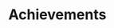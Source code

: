 ---
layout: achievements
permalink: /achievements/
title: Achievements
description: Great achievement always requires great sacrifice.
nav: true
nav_order: 4

achievements:
  - title: "Journal Track | Honorable Mention Award from IEEE Pacific Visualization Conference (PacificVis2025)"
    date: "2025-04"
    description: >
      “PrettiSmart: Visual Interpretation of Smart Contracts via Simulation”
    link: "https://arxiv.org/pdf/2412.18484"
    images:
      - prettysmart_h_mention_1.jpg
      - prettysmart_h_mention_2.jpg

  - title: "Honorable Mention Award from ACM Conference on Human Factors in Computing Systems (CHI2022)"
    date: "2022-04"
    description: >
      “Structure-aware Visualization Retrieval”
    link: "/assets/pdf/22-CHI-VIS-Retrieval.pdf"
    images: 
      - chi22_black_border.png

  - title: "Honorable Mention Award from IEEE Transactions on Visualization and Computer Graphics (VIS2021)"
    date: "2021-07"
    description: >
      “KG4Vis: A Knowledge Graph-Based Approach for Visualization Recommendation”
    link: "/assets/pdf/21-TVCG-KG4VIS.pdf"
    images: 
      - vis21_1.png

  - title: "Honorable Mention Award from IEEE Transactions on Visualization and Computer Graphics (VIS2021)"
    date: "2021-07"
    description: >
      “M<sup>2</sup>Lens: Visualizing and Explaining Multimodal Models for Sentiment Analysis”
    link: "/assets/pdf/21-TVCG-M2Lens.pdf"
    images:
      - vis21_2.png

---